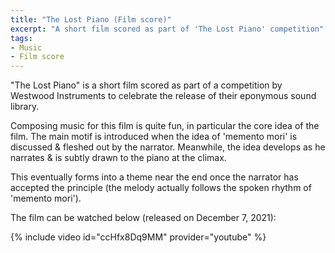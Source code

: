 ```yaml
---
title: "The Lost Piano (Film score)"
excerpt: "A short film scored as part of 'The Lost Piano' competition"
tags:
- Music
- Film score
---
```


"The Lost Piano" is a short film scored as part of a competition by Westwood Instruments to celebrate the release of their eponymous sound library.

Composing music for this film is quite fun, in particular the core idea of the film. The main motif is introduced when the idea of 'memento mori' is discussed & fleshed out by the narrator. Meanwhile, the idea develops as he narrates & is subtly drawn to the piano at the climax.

This eventually forms into a theme near the end once the narrator has accepted the principle (the melody actually follows the spoken rhythm of 'memento mori').

The film can be watched below (released on December 7, 2021):

<!-- <iframe width="994" height="559" src="https://www.youtube.com/embed/ccHfx8Dq9MM" title="YouTube video player" frameborder="0" allow="encrypted-media" allowfullscreen></iframe> -->
{% include video id="ccHfx8Dq9MM" provider="youtube" %}
